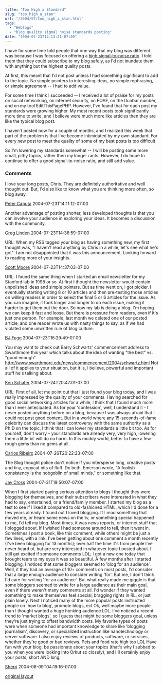 ```yaml
---
title: "Too High a Standard"
slug: "too_high_a_stan"
url: "/2004/07/too_high_a_stan.html"
tags:
  - "Weblogs"
  - "blog quality signal noise standards posting"
date: "2004-07-23T12:13:21-07:00"
---
```

<p>I have for some time told people that one way that my blog was different was because I was focused on offering a <a href="http://en.wikipedia.org/wiki/Signal-to-noise_ratio">high signal-to-noise ratio</a>. I told them that they could subscribe to my blog safely, as I'd not inundate them with anything but the highest quality posts.</p>
<p>At first, this meant that I'd not post unless I had something significant to add to the topic. No simple pointers to interesting ideas, no simple rephrasing, or simple agreement -- I had to add value.</p>
<p>For some time I think I succeeded -- I received a lot of praise for my posts on social networking, on internet security, on FOAF, on the Dunbar number, and on my tool EditThisPagePHP. However, I've found that for each post my standards were growing higher. My most recent posts took significantly more time to write, and I believe were much more like articles then they are like the typical blog post.</p>
<p>I haven't posted now for a couple of months, and I realized this week that part of the problem is that I've become intimidated by my own standard. For every new post to meet the quality of some of my best posts is too difficult.</p>
<p>So I'm lowering my standards somewhat -- I will be posting some more small, pithy topics, rather then my longer rants. However, I do hope to continue to offer a good signal-to-noise ratio, and still add value.</p>
<footer><h3>Comments</h3>
<div class="u-comment h-cite">
<p class="p-content p-name">I love your long posts, Chris. They are definitely authoritative and well thought out. But, I'd also like to know what you are thinking more often, so blog away.
</p>
<a class="u-author h-card" href="http://worcester.typepad.com/pc4media">Peter Caputa</a>
<time class="dt-published" datetime="2004-07-23T14:11:12-07:00">2004-07-23T14:11:12-07:00</time>
</div>
<div class="u-comment h-cite">
<p class="p-content p-name">Another advantage of posting shorter, less developed thoughts is that you can involve your audience in exploring your ideas.  It becomes a discussion with the community.
</p>
<a class="u-author h-card" href="http://glinden.blogspot.com">Greg Linden</a>
<time class="dt-published" datetime="2004-07-23T14:36:59-07:00">2004-07-23T14:36:59-07:00</time>
</div>
<div class="u-comment h-cite">
<p class="p-content p-name">URL:
When my RSS tagged your blog as having something new, my first thought was, "I haven't read anything by Chris in a while, let's see what he's got".
I am not disappointed that it was this announcement. Looking forward to reading more of your insights.
</p>
<a class="u-author h-card" href="#">Scott Moore</a>
<time class="dt-published" datetime="2004-07-23T14:37:03-07:00">2004-07-23T14:37:03-07:00</time>
</div>
<div class="u-comment h-cite">
<p class="p-content p-name">URL:
I found the same thing when I started an email newsletter for my Stanford lab in 1998 or so. At first I thought the newsletter would contain unpolished ideas and simple pointers. But as time went on, I got pickier. I eventually starting writing 8 or 10 articles and then pre-testing those articles on willing readers in order to select the final 5 or 6 articles for the issue. As you can imagine, it took longer and longer to do each issue, making it harder to get them out the door.
So now my lab is doing a blog. I'm hoping we can keep it fast and loose. But there is pressure from readers, even if it's just one person. For example, last month we deleted one of our posted article, and one reader wrote us with nasty things to say, as if we had violated some unwritten rule of blog culture.
</p>
<a class="u-author h-card" href="#">BJ Fogg</a>
<time class="dt-published" datetime="2004-07-23T16:29:49-07:00">2004-07-23T16:29:49-07:00</time>
</div>
<div class="u-comment h-cite">
<p class="p-content p-name">You may want to check out Barry Schwartz' commencement address to Swarthmore this year which talks about the idea of wanting "the best" vs. "good enough".
<a href="http://www.swarthmore.edu/news/commencement/2004/schwartz.html">http://www.swarthmore.edu/news/commencement/2004/schwartz.html</a>
Not all of it applies to your situation, but it is, I believe, powerful and important stuff he's talking about.
</p>
<a class="u-author h-card" href="http://www.schafer.com/opinions/">Ken Schafer</a>
<time class="dt-published" datetime="2004-07-24T20:47:01-07:00">2004-07-24T20:47:01-07:00</time>
</div>
<div class="u-comment h-cite">
<p class="p-content p-name">URL:
First of all, let me point out that I just found your blog today, and I was really impressed by the quality of your comments. Having searched for good social networking articles for a while, I think that I found much more than I ever antecipated.
As for your 'confession', well, I understand it - I never posted anything before on a blog, because I was always afraid that I could not post good content. But in a world where any 15-seconds-of-fame celebrity can discuss the latest controversy with the same authority as a Ph.D on the topic, I think that I can lower my standards a little bit too. As for yourself, don't worry - your standards are already very, very high, lowering them a little bit will do no harm. In this muddy world, better to have a few rough gems than no gems at all.
</p>
<a class="u-author h-card" href="#">Carlos Ribeiro</a>
<time class="dt-published" datetime="2004-07-26T20:22:23-07:00">2004-07-26T20:22:23-07:00</time>
</div>
<div class="u-comment h-cite">
<p class="p-content p-name">The Blog thought police don't notice if you intersperse long, creative posts and tiny, copycat bits of fluff. Do both.
Emerson wrote, "A foolish consistency is the hobgoblin of small minds," or something like that.
</p>
<a class="u-author h-card" href="http://www.internettime.com">Jay Cross</a>
<time class="dt-published" datetime="2004-07-31T19:50:07-07:00">2004-07-31T19:50:07-07:00</time>
</div>
<div class="u-comment h-cite">
<p class="p-content p-name">When I first started paying serious attention to blogs I thought they were blogging for themselves, and their subscribers were interested in what they had to say, entertained, or a friend/family member.  I started my blog as a test to see if I liked it compared to old-fashioned HTML, which I'd done for a few years already.  I found out I loved blogging.  If I read something that moved me, or heard some news on the tv, or something special happened to me, I'd tell my blog.  Most times, it was news reports, or internet stuff that I blogged about.  If I wished I had someone around to tell, then it went in.  Sometimes I post a book, like this comment, while others might be just a few lines, with a link.
I've been getting about one comment a month recently (I've been blogging for 13 months); over half the time it's from people I've never heard of, but are very interested in whatever topic I posted about.  I still get excited if someone comments LOL; I got a new one today that brought tears to my eyes it was so beautiful.
A few months after I started blogging, I noticed  that some bloggers seemed to 'blog for an audience'.  Well, if they had an average of 10+ comments on most posts, I'd consider that a large enough audience to consider writing 'for'.  But me, I don't think I'd care for writing 'for an audience'.
But what really made me giggle is that some bloggers seemed to write for a large audiance as their main goal, even if there weren't many comments at all.  I'd wonder if they wanted something to make themselves feel special, bragging rights in RL, or just plain lonely.  Next I noticed many of the more popular posts instructed people on 'how to blog', promote blogs, ect  Ok, well maybe more people than I thought wanted a huge honking audience LOL.   I've noticed a recent trend to 'market blogs', so I guess that might be some bloggers goal, unless they're just trying to offset bandwidth costs.
My favorite types of posts were when someone had important knowledge to share like 'blogging journalism', discovery, or specialized instruction like nanotechnology or server software. I also enjoy reviews of products, software, or services, whether they're good or bad reviews.  Pets and food rate high too LOL
Have fun with your blog, be passionate about your topics (that's why I subbed to you when you were looking into Orkut so closely), and I'll certainly enjoy your posts, short AND long.
</p>
<a class="u-author h-card" href="http://shreela.f2o.org/blog/">Sherri</a>
<time class="dt-published" datetime="2004-08-09T04:19:16-07:00">2004-08-09T04:19:16-07:00</time>
</div>
</footer>
<p class="previous"><a href="/previous/2004/07/too_high_a_stan.html" rel="syndication nofollow" class="u-syndication" >original layout</a></p>
